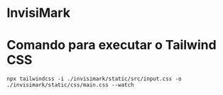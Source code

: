 # InvisiMark

# Comando para executar o Tailwind CSS

```
npx tailwindcss -i ./invisimark/static/src/input.css -o ./invisimark/static/css/main.css --watch
```
